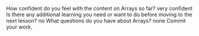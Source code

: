 How confident do you feel with the content on Arrays so far?
very confident 
Is there any additional learning you need or want to do before moving to the next lesson?
no
What questions do you have about Arrays?
none
Commit your work.